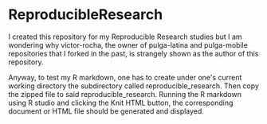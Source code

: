 # ReproducibleResearch
I created this repository for my Reproducible Research studies but I am wondering why victor-rocha, the owner of pulga-latina and pulga-mobile repositories that I forked in the past, is strangely shown as the author of this repository.

Anyway, to test my R markdown, one has to create under one's current working directory the subdirectory called 
reproducible_research. Then copy the zipped file to said reproducible_research.
Running the R markdown using R studio and clicking the Knit HTML button, the corresponding document or HTML file
should  be generated and displayed.
